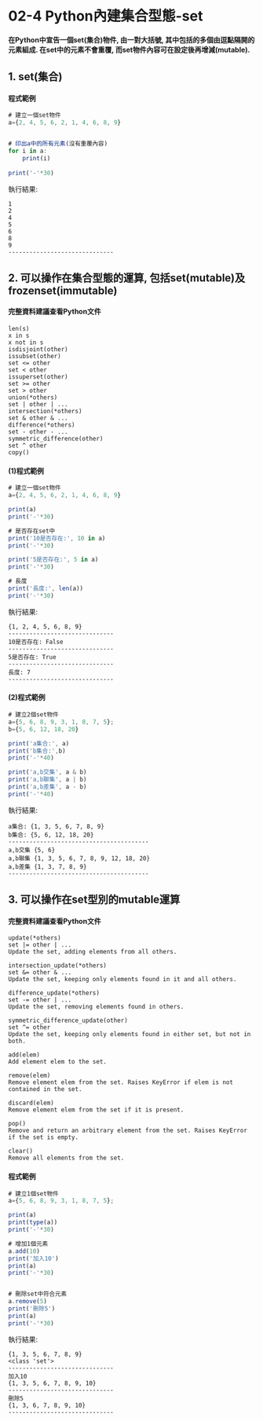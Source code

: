 # 02-4 Python內建集合型態-set

#### 在Python中宣告一個set(集合)物件, 由一對大括號, 其中包括的多個由逗點隔開的元素組成. 在set中的元素不會重覆, 而set物件內容可在設定後再增減(mutable). 


## 1. set(集合)

#### 程式範例
```javascript
# 建立一個set物件
a={2, 4, 5, 6, 2, 1, 4, 6, 8, 9}


# 印出a中的所有元素(沒有重覆內容)
for i in a:
    print(i)
    
print('-'*30)    
```

執行結果:
```
1
2
4
5
6
8
9
------------------------------
```


## 2. 可以操作在集合型態的運算, 包括set(mutable)及frozenset(immutable)

#### 完整資料建議查看Python文件
```
len(s)
x in s
x not in s
isdisjoint(other)
issubset(other)
set <= other
set < other
issuperset(other)
set >= other
set > other
union(*others)
set | other | ...
intersection(*others)
set & other & ...
difference(*others)
set - other - ...
symmetric_difference(other)
set ^ other
copy()
```

#### (1)程式範例
```javascript
# 建立一個set物件
a={2, 4, 5, 6, 2, 1, 4, 6, 8, 9}

print(a)
print('-'*30)

# 是否存在set中
print('10是否存在:', 10 in a)
print('-'*30) 

print('5是否存在:', 5 in a)
print('-'*30) 

# 長度
print('長度:', len(a))
print('-'*30) 
```

執行結果:
```
{1, 2, 4, 5, 6, 8, 9}
------------------------------
10是否存在: False
------------------------------
5是否存在: True
------------------------------
長度: 7
------------------------------
```



#### (2)程式範例
```javascript
# 建立2個set物件
a={5, 6, 8, 9, 3, 1, 8, 7, 5};
b={5, 6, 12, 18, 20}

print('a集合:', a)
print('b集合:',b)
print('-'*40)

print('a,b交集', a & b)
print('a,b聯集', a | b)
print('a,b差集', a - b)
print('-'*40)
```

執行結果:
```
a集合: {1, 3, 5, 6, 7, 8, 9}
b集合: {5, 6, 12, 18, 20}
----------------------------------------
a,b交集 {5, 6}
a,b聯集 {1, 3, 5, 6, 7, 8, 9, 12, 18, 20}
a,b差集 {1, 3, 7, 8, 9}
----------------------------------------
```



## 3. 可以操作在set型別的mutable運算

#### 完整資料建議查看Python文件
```
update(*others)
set |= other | ...
Update the set, adding elements from all others.

intersection_update(*others)
set &= other & ...
Update the set, keeping only elements found in it and all others.

difference_update(*others)
set -= other | ...
Update the set, removing elements found in others.

symmetric_difference_update(other)
set ^= other
Update the set, keeping only elements found in either set, but not in both.

add(elem)
Add element elem to the set.

remove(elem)
Remove element elem from the set. Raises KeyError if elem is not contained in the set.

discard(elem)
Remove element elem from the set if it is present.

pop()
Remove and return an arbitrary element from the set. Raises KeyError if the set is empty.

clear()
Remove all elements from the set.
```


#### 程式範例
```javascript
# 建立1個set物件
a={5, 6, 8, 9, 3, 1, 8, 7, 5};

print(a)
print(type(a))
print('-'*30)

# 增加1個元素
a.add(10)
print('加入10')
print(a)
print('-'*30)


# 刪除set中符合元素
a.remove(5)
print('刪除5')
print(a)
print('-'*30)
```

執行結果:
```
{1, 3, 5, 6, 7, 8, 9}
<class 'set'>
------------------------------
加入10
{1, 3, 5, 6, 7, 8, 9, 10}
------------------------------
刪除5
{1, 3, 6, 7, 8, 9, 10}
------------------------------
```
